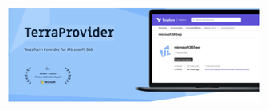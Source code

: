 ![TerraProvider GitHub Org](https://github.com/terraprovider/.github/blob/main/images/github-header.png) 